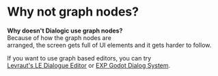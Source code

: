# Why not graph nodes?

**Why doesn't Dialogic use graph nodes?**
Because of how the graph nodes are arranged, the screen gets full of UI elements and it gets harder to follow.

If you want to use graph based editors, you can try [Levraut's LE Dialogue Editor](https://levrault.itch.io/le-dialogue-editor) or [EXP Godot Dialog System](https://github.com/EXPWorlds/Godot-Dialog-System).